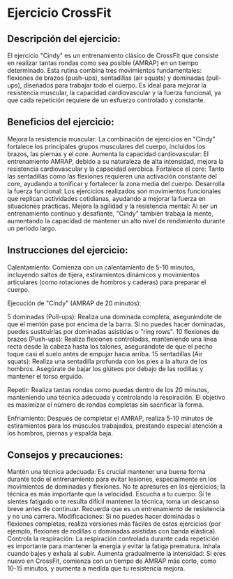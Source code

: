 # Ejercicio CrossFit

## Descripción del ejercicio:

El ejercicio "Cindy" es un entrenamiento clásico de CrossFit que consiste en realizar tantas rondas como sea posible (AMRAP) en un tiempo determinado. Esta rutina combina tres movimientos fundamentales: flexiones de brazos (push-ups), sentadillas (air squats) y dominadas (pull-ups), diseñados para trabajar todo el cuerpo. Es ideal para mejorar la resistencia muscular, la capacidad cardiovascular y la fuerza funcional, ya que cada repetición requiere de un esfuerzo controlado y constante.

## Beneficios del ejercicio:

Mejora la resistencia muscular: La combinación de ejercicios en "Cindy" fortalece los principales grupos musculares del cuerpo, incluidos los brazos, las piernas y el core.
Aumenta la capacidad cardiovascular: El entrenamiento AMRAP, debido a su naturaleza de alta intensidad, mejora la resistencia cardiovascular y la capacidad aeróbica.
Fortalece el core: Tanto las sentadillas como las flexiones requieren una activación constante del core, ayudando a tonificar y fortalecer la zona media del cuerpo.
Desarrolla la fuerza funcional: Los ejercicios realizados son movimientos funcionales que replican actividades cotidianas, ayudando a mejorar la fuerza en situaciones prácticas.
Mejora la agilidad y la resistencia mental: Al ser un entrenamiento continuo y desafiante, "Cindy" también trabaja la mente, aumentando la capacidad de mantener un alto nivel de rendimiento durante un período largo.

## Instrucciones del ejercicio:

Calentamiento: Comienza con un calentamiento de 5-10 minutos, incluyendo saltos de tijera, estiramientos dinámicos y movimientos articulares (como rotaciones de hombros y caderas) para preparar el cuerpo.

Ejecución de "Cindy" (AMRAP de 20 minutos):

5 dominadas (Pull-ups): Realiza una dominada completa, asegurándote de que el mentón pase por encima de la barra. Si no puedes hacer dominadas, puedes sustituirlas por dominadas asistidas o "ring rows".
10 flexiones de brazos (Push-ups): Realiza flexiones controladas, manteniendo una línea recta desde la cabeza hasta los talones, asegurándote de que el pecho toque casi el suelo antes de empujar hacia arriba.
15 sentadillas (Air squats): Realiza una sentadilla profunda con los pies a la altura de los hombros. Asegúrate de bajar los glúteos por debajo de las rodillas y mantener el torso erguido.

Repetir: Realiza tantas rondas como puedas dentro de los 20 minutos, manteniendo una técnica adecuada y controlando la respiración. El objetivo es maximizar el número de rondas completas sin sacrificar la forma.

Enfriamiento: Después de completar el AMRAP, realiza 5-10 minutos de estiramientos para los músculos trabajados, prestando especial atención a los hombros, piernas y espalda baja.


## Consejos y precauciones:

Mantén una técnica adecuada: Es crucial mantener una buena forma durante todo el entrenamiento para evitar lesiones, especialmente en los movimientos de dominadas y flexiones. No te apresures en los ejercicios; la técnica es más importante que la velocidad.
Escucha a tu cuerpo: Si te sientes fatigado o te resulta difícil mantener la técnica, toma un descanso breve antes de continuar. Recuerda que es un entrenamiento de resistencia y no una carrera.
Modificaciones: Si no puedes hacer dominadas o flexiones completas, realiza versiones más fáciles de estos ejercicios (por ejemplo, flexiones de rodillas o dominadas asistidas con banda elástica).
Controla la respiración: La respiración controlada durante cada repetición es importante para mantener la energía y evitar la fatiga prematura. Inhala cuando bajes y exhala al subir.
Aumenta gradualmente la intensidad: Si eres nuevo en CrossFit, comienza con un tiempo de AMRAP más corto, como 10-15 minutos, y aumenta a medida que tu resistencia mejora.
 